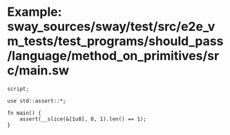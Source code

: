# Example: sway_sources/sway/test/src/e2e_vm_tests/test_programs/should_pass/language/method_on_primitives/src/main.sw

```sway
script;

use std::assert::*;

fn main() {
    assert(__slice(&[1u8], 0, 1).len() == 1);
}

```
